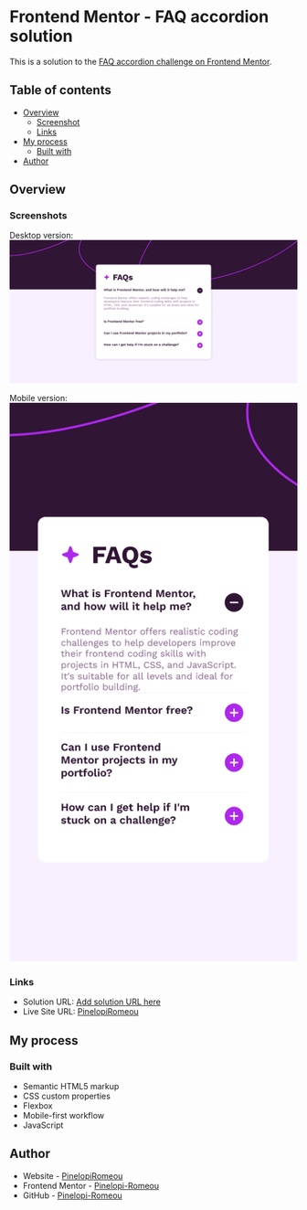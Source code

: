 # Frontend Mentor - FAQ accordion solution

This is a solution to the [FAQ accordion challenge on Frontend Mentor](https://www.frontendmentor.io/challenges/faq-accordion-wyfFdeBwBz).

## Table of contents

- [Overview](#overview)
  - [Screenshot](#screenshot)
  - [Links](#links)
- [My process](#my-process)
  - [Built with](#built-with)
- [Author](#author)


## Overview

### Screenshots

Desktop version:
![](./screenshots/desktop-version.png)

Mobile version:
![](./screenshots/mobile-version.png)

### Links

- Solution URL: [Add solution URL here](https://your-solution-url.com)
- Live Site URL: [PinelopiRomeou](https://pinelopi-romeou.netlify.app)

## My process

### Built with

- Semantic HTML5 markup
- CSS custom properties
- Flexbox
- Mobile-first workflow
- JavaScript

## Author

- Website - [PinelopiRomeou](https://pinelopi-romeou.netlify.app)
- Frontend Mentor - [Pinelopi-Romeou](https://www.frontendmentor.io/profile/Pinelopi-Romeou)
- GitHub - [Pinelopi-Romeou](https://github.com/Pinelopi-Romeou)